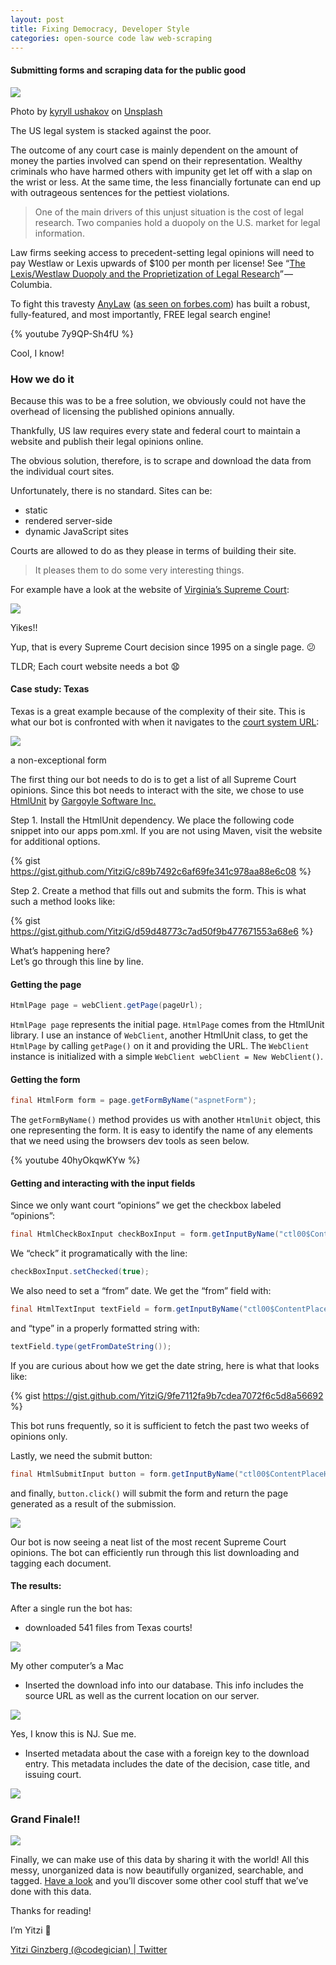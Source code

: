 ```yaml
---
layout: post
title: Fixing Democracy, Developer Style
categories: open-source code law web-scraping
---
```


#### Submitting forms and scraping data for the public good

![](https://cdn-images-1.medium.com/max/1024/0*G1qzri4PoIbSsEh8)<figcaption>Photo by <a href="https://unsplash.com/@ushakov_kyryll?utm_source=medium&amp;utm_medium=referral">kyryll ushakov</a> on <a href="https://unsplash.com?utm_source=medium&amp;utm_medium=referral">Unsplash</a></figcaption>

The US legal system is stacked against the poor.

The outcome of any court case is mainly dependent on the amount of money the parties involved can spend on their representation. Wealthy criminals who have harmed others with impunity get let off with a slap on the wrist or less. At the same time, the less financially fortunate can end up with outrageous sentences for the pettiest violations.

> One of the main drivers of this unjust situation is the cost of legal research. Two companies hold a duopoly on the U.S. market for legal information.

Law firms seeking access to precedent-setting legal opinions will need to pay Westlaw or Lexis upwards of $100 per month per license! See “[The Lexis/Westlaw Duopoly and the Proprietization of Legal Research](http://emoglen.law.columbia.edu/twiki/bin/view/LawNetSoc/ElliottPaper1)” — Columbia.

To fight this travesty [AnyLaw](http://anylaw.com) ([as seen on forbes.com](https://www.forbes.com/sites/maryjuetten/2019/01/22/free-legal-research-for-all-anylaw)) has built a robust, fully-featured, and most importantly, FREE legal search engine!

{% youtube 7y9QP-Sh4fU %}

Cool, I know!

### How we do it

Because this was to be a free solution, we obviously could not have the overhead of licensing the published opinions annually.

Thankfully, US law requires every state and federal court to maintain a website and publish their legal opinions online.

The obvious solution, therefore, is to scrape and download the data from the individual court sites.

Unfortunately, there is no standard. Sites can be:

- static
- rendered server-side
- dynamic JavaScript sites

Courts are allowed to do as they please in terms of building their site.

> It pleases them to do some very interesting things.

For example have a look at the website of [Virginia’s Supreme Court](http://www.courts.state.va.us/scndex.htm):

![](https://cdn-images-1.medium.com/max/1024/1*SpsopEWjZp7ZV43-u9QHZQ.png)<figcaption>Yikes!!</figcaption>

Yup, that is every Supreme Court decision since 1995 on a single page. 😕

TLDR; Each court website needs a bot 😧

#### Case study: Texas

Texas is a great example because of the complexity of their site. This is what our bot is confronted with when it navigates to the [court system URL](http://www.search.txcourts.gov/CaseSearch.aspx?d=1&coa=cossup):

![](https://cdn-images-1.medium.com/max/1002/1*Voqr5WMG2rWWWykEw-M9Fw.png)<figcaption>a non-exceptional form</figcaption>

The first thing our bot needs to do is to get a list of all Supreme Court opinions. Since this bot needs to interact with the site, we chose to use [HtmlUnit](http://htmlunit.sourceforge.net/) by [Gargoyle Software Inc.](http://www.gargoylesoftware.com/)

Step 1. Install the HtmlUnit dependency. We place the following code snippet into our apps pom.xml. If you are not using Maven, visit the website for additional options.

{% gist https://gist.github.com/YitziG/c89b7492c6af69fe341c978aa88e6c08 %}

Step 2. Create a method that fills out and submits the form. This is what such a method looks like:

{% gist https://gist.github.com/YitziG/d59d48773c7ad50f9b477671553a68e6 %}

What’s happening here?  
Let’s go through this line by line.

#### Getting the page

```java
HtmlPage page = webClient.getPage(pageUrl);
```

`HtmlPage page` represents the initial page. `HtmlPage` comes from the HtmlUnit library. I use an instance of `WebClient`, another HtmlUnit class, to get the `HtmlPage` by calling `getPage()` on it and providing the URL. The `WebClient` instance is initialized with a simple `WebClient webClient = New WebClient()`.

#### Getting the form

```java
final HtmlForm form = page.getFormByName("aspnetForm");
```

The `getFormByName()` method provides us with another `HtmlUnit` object, this one representing the form. It is easy to identify the name of any elements that we need using the browsers dev tools as seen below.

{% youtube 40hyOkqwKYw %}

#### Getting and interacting with the input fields

Since we only want court “opinions” we get the checkbox labeled “opinions”:

```java
final HtmlCheckBoxInput checkBoxInput = form.getInputByName("ctl00$ContentPlaceHolder1$chkListDocTypes$0");
```

We “check” it programatically with the line:

```java
checkBoxInput.setChecked(true);
```

We also need to set a “from” date. We get the “from” field with:

```java
final HtmlTextInput textField = form.getInputByName("ctl00$ContentPlaceHolder1$dtDocumentFrom$dateInput");
```

and “type” in a properly formatted string with:

```java
textField.type(getFromDateString());
```

If you are curious about how we get the date string, here is what that looks like:

{% gist https://gist.github.com/YitziG/9fe7112fa9b7cdea7072f6c5d8a56692 %}

This bot runs frequently, so it is sufficient to fetch the past two weeks of opinions only.

Lastly, we need the submit button:

```java
final HtmlSubmitInput button = form.getInputByName("ctl00$ContentPlaceHolder1$btnSearchText");
```

and finally, `button.click()` will submit the form and return the page generated as a result of the submission.

![](https://cdn-images-1.medium.com/max/1024/1*bz7q0kJdctRlI2I_E5Se9g.png)

Our bot is now seeing a neat list of the most recent Supreme Court opinions. The bot can efficiently run through this list downloading and tagging each document.

#### The results:

After a single run the bot has:

- downloaded 541 files from Texas courts!

![](https://cdn-images-1.medium.com/max/523/1*nDIXiR95NKp2T3iNm87VlQ.png)<figcaption>My other computer’s a Mac</figcaption>

- Inserted the download info into our database. This info includes the source URL as well as the current location on our server.

![](https://cdn-images-1.medium.com/max/1024/1*TNmvRE-nZB5LNFMqYlyWoQ.png)<figcaption>Yes, I know this is NJ. Sue me.</figcaption>

- Inserted metadata about the case with a foreign key to the download entry. This metadata includes the date of the decision, case title, and issuing court.

![](https://cdn-images-1.medium.com/max/942/1*-skhnf_Wf0kEPnadEBqGlg.png)

### Grand Finale!!

![](https://cdn-images-1.medium.com/max/1024/1*QQXEgdM3zLbuzOhKYM1dzw.png)

Finally, we can make use of this data by sharing it with the world! All this messy, unorganized data is now beautifully organized, searchable, and tagged. [Have a look](http://anylaw.com) and you’ll discover some other cool stuff that we’ve done with this data.

Thanks for reading!

I’m Yitzi 👋

[Yitzi Ginzberg (@codegician) | Twitter](https://twitter.com/codegician)